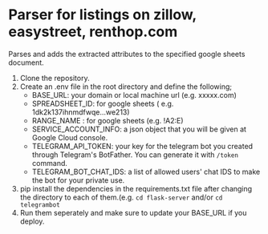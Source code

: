 # Parser for listings on zillow, easystreet, renthop.com 
Parses and adds the extracted attributes to the specified google sheets document.  

1. Clone the repository.  
2. Create an .env file in the root directory and define the following;  
   - BASE_URL: your domain or local machine url (e.g. xxxxx.com)
   - SPREADSHEET_ID: for google sheets ( e.g. 1dk2k137ihnmdfwqe...we213)
   - RANGE_NAME : for google sheets (e.g. !A2:E)  
   - SERVICE_ACCOUNT_INFO: a json object that you will be given at Google Cloud console.  
   - TELEGRAM_API_TOKEN: your key for the telegram bot you created through Telegram's BotFather. You can generate it with ```/token``` command.
   - TELEGRAM_BOT_CHAT_IDS: a list of allowed users' chat IDS to make the bot for your private use. 
4. pip install the dependencies in  the requirements.txt file  after changing the directory to each of them.(e.g. ```cd flask-server``` and/or ```cd telegrambot```  
5. Run them seperately and make sure to update your BASE_URL if you deploy.  

